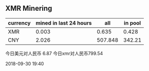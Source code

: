 ## XMR Minering

|currency|mined in last 24 hours|all|in pool|
|---|---|---|---|
|XMR|0.003|0.635|0.428|
|CNY|2.026|507.848|342.21|

今日美元对人民币 6.87	今日xmr对人民币799.54


2018-09-30 19:40